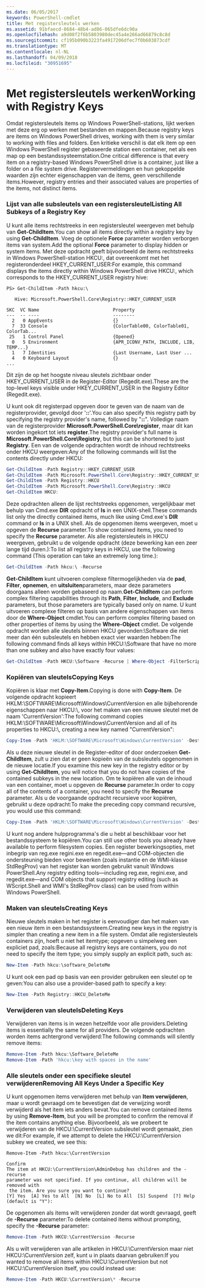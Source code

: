 ```yaml
---
ms.date: 06/05/2017
keywords: PowerShell-cmdlet
title: Met registersleutels werken
ms.assetid: 91bfaecd-8684-48b4-ad86-065dfe6dc90a
ms.openlocfilehash: a9d08f2f6b5803980dec45a4e266ad66879c8c8d
ms.sourcegitcommit: cf195b090b3223fa4917206dfec7f0b603873cdf
ms.translationtype: MT
ms.contentlocale: nl-NL
ms.lasthandoff: 04/09/2018
ms.locfileid: "30951695"
---
```

# <a name="working-with-registry-keys"></a><span data-ttu-id="5fa4c-103">Met registersleutels werken</span><span class="sxs-lookup"><span data-stu-id="5fa4c-103">Working with Registry Keys</span></span>

<span data-ttu-id="5fa4c-104">Omdat registersleutels items op Windows PowerShell-stations, lijkt werken met deze erg op werken met bestanden en mappen.</span><span class="sxs-lookup"><span data-stu-id="5fa4c-104">Because registry keys are items on Windows PowerShell drives, working with them is very similar to working with files and folders.</span></span> <span data-ttu-id="5fa4c-105">Een kritieke verschil is dat elk item op een Windows PowerShell register gebaseerde station een container, net als een map op een bestandssysteemstation.</span><span class="sxs-lookup"><span data-stu-id="5fa4c-105">One critical difference is that every item on a registry-based Windows PowerShell drive is a container, just like a folder on a file system drive.</span></span> <span data-ttu-id="5fa4c-106">Registervermeldingen en hun gekoppelde waarden zijn echter eigenschappen van de items, geen verschillende items.</span><span class="sxs-lookup"><span data-stu-id="5fa4c-106">However, registry entries and their associated values are properties of the items, not distinct items.</span></span>

### <a name="listing-all-subkeys-of-a-registry-key"></a><span data-ttu-id="5fa4c-107">Lijst van alle subsleutels van een registersleutel</span><span class="sxs-lookup"><span data-stu-id="5fa4c-107">Listing All Subkeys of a Registry Key</span></span>

<span data-ttu-id="5fa4c-108">U kunt alle items rechtstreeks in een registersleutel weergeven met behulp van **Get-ChildItem**.</span><span class="sxs-lookup"><span data-stu-id="5fa4c-108">You can show all items directly within a registry key by using **Get-ChildItem**.</span></span> <span data-ttu-id="5fa4c-109">Voeg de optionele **Force** parameter worden verborgen items van system.</span><span class="sxs-lookup"><span data-stu-id="5fa4c-109">Add the optional **Force** parameter to display hidden or system items.</span></span> <span data-ttu-id="5fa4c-110">Met deze opdracht geeft bijvoorbeeld de items rechtstreeks in Windows PowerShell-station HKCU:, dat overeenkomt met het registeronderdeel HKEY_CURRENT_USER:</span><span class="sxs-lookup"><span data-stu-id="5fa4c-110">For example, this command displays the items directly within Windows PowerShell drive HKCU:, which corresponds to the HKEY_CURRENT_USER registry hive:</span></span>

```
PS> Get-ChildItem -Path hkcu:\

   Hive: Microsoft.PowerShell.Core\Registry::HKEY_CURRENT_USER

SKC  VC Name                           Property
---  -- ----                           --------
  2   0 AppEvents                      {}
  7  33 Console                        {ColorTable00, ColorTable01, ColorTab...
 25   1 Control Panel                  {Opened}
  0   5 Environment                    {APR_ICONV_PATH, INCLUDE, LIB, TEMP...}
  1   7 Identities                     {Last Username, Last User ...
  4   0 Keyboard Layout                {}
...
```

<span data-ttu-id="5fa4c-111">Dit zijn de op het hoogste niveau sleutels zichtbaar onder HKEY_CURRENT_USER in de Register-Editor (Regedit.exe).</span><span class="sxs-lookup"><span data-stu-id="5fa4c-111">These are the top-level keys visible under HKEY_CURRENT_USER in the Registry Editor (Regedit.exe).</span></span>

<span data-ttu-id="5fa4c-112">U kunt ook dit registerpad opgeven door te geven van de naam van de registerprovider, gevolgd door '**::**'.</span><span class="sxs-lookup"><span data-stu-id="5fa4c-112">You can also specify this registry path by specifying the registry provider's name, followed by "**::**".</span></span> <span data-ttu-id="5fa4c-113">Volledige naam van de registerprovider **Microsoft.PowerShell.Core\\register**, maar dit kan worden ingekort tot iets **register**.</span><span class="sxs-lookup"><span data-stu-id="5fa4c-113">The registry provider's full name is **Microsoft.PowerShell.Core\\Registry**, but this can be shortened to just **Registry**.</span></span> <span data-ttu-id="5fa4c-114">Een van de volgende opdrachten wordt de inhoud rechtstreeks onder HKCU weergeven:</span><span class="sxs-lookup"><span data-stu-id="5fa4c-114">Any of the following commands will list the contents directly under HKCU:</span></span>

```powershell
Get-ChildItem -Path Registry::HKEY_CURRENT_USER
Get-ChildItem -Path Microsoft.PowerShell.Core\Registry::HKEY_CURRENT_USER
Get-ChildItem -Path Registry::HKCU
Get-ChildItem -Path Microsoft.PowerShell.Core\Registry::HKCU
Get-ChildItem HKCU:
```

<span data-ttu-id="5fa4c-115">Deze opdrachten alleen de lijst rechtstreeks opgenomen, vergelijkbaar met behulp van Cmd.exe **DIR** opdracht of **ls** in een UNIX-shell.</span><span class="sxs-lookup"><span data-stu-id="5fa4c-115">These commands list only the directly contained items, much like using Cmd.exe's **DIR** command or **ls** in a UNIX shell.</span></span> <span data-ttu-id="5fa4c-116">Als de opgenomen items weergeven, moet u opgeven de **Recurse** parameter.</span><span class="sxs-lookup"><span data-stu-id="5fa4c-116">To show contained items, you need to specify the **Recurse** parameter.</span></span> <span data-ttu-id="5fa4c-117">Als alle registersleutels in HKCU weergeven, gebruikt u de volgende opdracht (deze bewerking kan een zeer lange tijd duren.):</span><span class="sxs-lookup"><span data-stu-id="5fa4c-117">To list all registry keys in HKCU, use the following command (This operation can take an extremely long time.):</span></span>

```powershell
Get-ChildItem -Path hkcu:\ -Recurse
```

<span data-ttu-id="5fa4c-118">**Get-ChildItem** kunt uitvoeren complexe filtermogelijkheden via de **pad**, **Filter**, **opnemen**, en **uitsluiten**parameters, maar deze parameters doorgaans alleen worden gebaseerd op naam.</span><span class="sxs-lookup"><span data-stu-id="5fa4c-118">**Get-ChildItem** can perform complex filtering capabilities through its **Path**, **Filter**, **Include**, and **Exclude** parameters, but those parameters are typically based only on name.</span></span> <span data-ttu-id="5fa4c-119">U kunt uitvoeren complexe filteren op basis van andere eigenschappen van items door de **Where-Object** cmdlet.</span><span class="sxs-lookup"><span data-stu-id="5fa4c-119">You can perform complex filtering based on other properties of items by using the **Where-Object** cmdlet.</span></span> <span data-ttu-id="5fa4c-120">De volgende opdracht worden alle sleutels binnen HKCU gevonden:\\Software die niet meer dan één subsleutels en hebben exact vier waarden hebben:</span><span class="sxs-lookup"><span data-stu-id="5fa4c-120">The following command finds all keys within HKCU:\\Software that have no more than one subkey and also have exactly four values:</span></span>

```powershell
Get-ChildItem -Path HKCU:\Software -Recurse | Where-Object -FilterScript {($_.SubKeyCount -le 1) -and ($_.ValueCount -eq 4) }
```

### <a name="copying-keys"></a><span data-ttu-id="5fa4c-121">Kopiëren van sleutels</span><span class="sxs-lookup"><span data-stu-id="5fa4c-121">Copying Keys</span></span>

<span data-ttu-id="5fa4c-122">Kopiëren is klaar met **Copy-Item**.</span><span class="sxs-lookup"><span data-stu-id="5fa4c-122">Copying is done with **Copy-Item**.</span></span> <span data-ttu-id="5fa4c-123">De volgende opdracht kopieert HKLM:\\SOFTWARE\\Microsoft\\Windows\\CurrentVersion en alle bijbehorende eigenschappen naar HKCU:\\, voor het maken van een nieuwe sleutel met de naam 'CurrentVersion':</span><span class="sxs-lookup"><span data-stu-id="5fa4c-123">The following command copies HKLM:\\SOFTWARE\\Microsoft\\Windows\\CurrentVersion and all of its properties to HKCU:\\, creating a new key named "CurrentVersion":</span></span>

```powershell
Copy-Item -Path 'HKLM:\SOFTWARE\Microsoft\Windows\CurrentVersion' -Destination hkcu:
```

<span data-ttu-id="5fa4c-124">Als u deze nieuwe sleutel in de Register-editor of door onderzoeken **Get-ChildItem**, zult u zien dat er geen kopieën van de subsleutels opgenomen in de nieuwe locatie.</span><span class="sxs-lookup"><span data-stu-id="5fa4c-124">If you examine this new key in the registry editor or by using **Get-ChildItem**, you will notice that you do not have copies of the contained subkeys in the new location.</span></span> <span data-ttu-id="5fa4c-125">Om te kopiëren alle van de inhoud van een container, moet u opgeven de **Recurse** parameter.</span><span class="sxs-lookup"><span data-stu-id="5fa4c-125">In order to copy all of the contents of a container, you need to specify the **Recurse** parameter.</span></span> <span data-ttu-id="5fa4c-126">Als u de voorgaande opdracht recursieve voor kopiëren, gebruikt u deze opdracht:</span><span class="sxs-lookup"><span data-stu-id="5fa4c-126">To make the preceding copy command recursive, you would use this command:</span></span>

```powershell
Copy-Item -Path 'HKLM:\SOFTWARE\Microsoft\Windows\CurrentVersion' -Destination hkcu: -Recurse
```

<span data-ttu-id="5fa4c-127">U kunt nog andere hulpprogramma's die u hebt al beschikbaar voor het bestandssysteem te kopiëren.</span><span class="sxs-lookup"><span data-stu-id="5fa4c-127">You can still use other tools you already have available to perform filesystem copies.</span></span> <span data-ttu-id="5fa4c-128">Een register bewerkingsopties, met inbegrip van reg.exe regini.exe en regedit.exe—and COM-objecten die ondersteuning bieden voor bewerken (zoals instantie en de WMI-klasse StdRegProv) van het register kan worden gebruikt vanuit Windows PowerShell.</span><span class="sxs-lookup"><span data-stu-id="5fa4c-128">Any registry editing tools—including reg.exe, regini.exe, and regedit.exe—and COM objects that support registry editing (such as WScript.Shell and WMI's StdRegProv class) can be used from within Windows PowerShell.</span></span>

### <a name="creating-keys"></a><span data-ttu-id="5fa4c-129">Maken van sleutels</span><span class="sxs-lookup"><span data-stu-id="5fa4c-129">Creating Keys</span></span>

<span data-ttu-id="5fa4c-130">Nieuwe sleutels maken in het register is eenvoudiger dan het maken van een nieuw item in een bestandssysteem.</span><span class="sxs-lookup"><span data-stu-id="5fa4c-130">Creating new keys in the registry is simpler than creating a new item in a file system.</span></span> <span data-ttu-id="5fa4c-131">Omdat alle registersleutels containers zijn, hoeft u niet het itemtype; opgeven u simpelweg een expliciet pad, zoals:</span><span class="sxs-lookup"><span data-stu-id="5fa4c-131">Because all registry keys are containers, you do not need to specify the item type; you simply supply an explicit path, such as:</span></span>

```powershell
New-Item -Path hkcu:\software_DeleteMe
```

<span data-ttu-id="5fa4c-132">U kunt ook een pad op basis van een provider gebruiken een sleutel op te geven:</span><span class="sxs-lookup"><span data-stu-id="5fa4c-132">You can also use a provider-based path to specify a key:</span></span>

```powershell
New-Item -Path Registry::HKCU_DeleteMe
```

### <a name="deleting-keys"></a><span data-ttu-id="5fa4c-133">Verwijderen van sleutels</span><span class="sxs-lookup"><span data-stu-id="5fa4c-133">Deleting Keys</span></span>

<span data-ttu-id="5fa4c-134">Verwijderen van items is in wezen hetzelfde voor alle providers.</span><span class="sxs-lookup"><span data-stu-id="5fa4c-134">Deleting items is essentially the same for all providers.</span></span> <span data-ttu-id="5fa4c-135">De volgende opdrachten worden items achtergrond verwijderd:</span><span class="sxs-lookup"><span data-stu-id="5fa4c-135">The following commands will silently remove items:</span></span>

```powershell
Remove-Item -Path hkcu:\Software_DeleteMe
Remove-Item -Path 'hkcu:\key with spaces in the name'
```

### <a name="removing-all-keys-under-a-specific-key"></a><span data-ttu-id="5fa4c-136">Alle sleutels onder een specifieke sleutel verwijderen</span><span class="sxs-lookup"><span data-stu-id="5fa4c-136">Removing All Keys Under a Specific Key</span></span>

<span data-ttu-id="5fa4c-137">U kunt opgenomen items verwijderen met behulp van **Item verwijderen**, maar u wordt gevraagd om te bevestigen dat de verwijzing wordt verwijderd als het item iets anders bevat.</span><span class="sxs-lookup"><span data-stu-id="5fa4c-137">You can remove contained items by using **Remove-Item**, but you will be prompted to confirm the removal if the item contains anything else.</span></span> <span data-ttu-id="5fa4c-138">Bijvoorbeeld, als we probeert te verwijderen van de HKCU:\\CurrentVersion subsleutel wordt gemaakt, zien we dit:</span><span class="sxs-lookup"><span data-stu-id="5fa4c-138">For example, if we attempt to delete the HKCU:\\CurrentVersion subkey we created, we see this:</span></span>

```
Remove-Item -Path hkcu:\CurrentVersion

Confirm
The item at HKCU:\CurrentVersion\AdminDebug has children and the -recurse
parameter was not specified. If you continue, all children will be removed with
 the item. Are you sure you want to continue?
[Y] Yes  [A] Yes to All  [N] No  [L] No to All  [S] Suspend  [?] Help
(default is "Y"):
```

<span data-ttu-id="5fa4c-139">De opgenomen als items wilt verwijderen zonder dat wordt gevraagd, geeft de **-Recurse** parameter:</span><span class="sxs-lookup"><span data-stu-id="5fa4c-139">To delete contained items without prompting, specify the **-Recurse** parameter:</span></span>

```powershell
Remove-Item -Path HKCU:\CurrentVersion -Recurse
```

<span data-ttu-id="5fa4c-140">Als u wilt verwijderen van alle artikelen in HKCU:\\CurrentVersion maar niet HKCU:\\CurrentVersion zelf, kunt u in plaats daarvan gebruiken:</span><span class="sxs-lookup"><span data-stu-id="5fa4c-140">If you wanted to remove all items within HKCU:\\CurrentVersion but not HKCU:\\CurrentVersion itself, you could instead use:</span></span>

```powershell
Remove-Item -Path HKCU:\CurrentVersion\* -Recurse
```